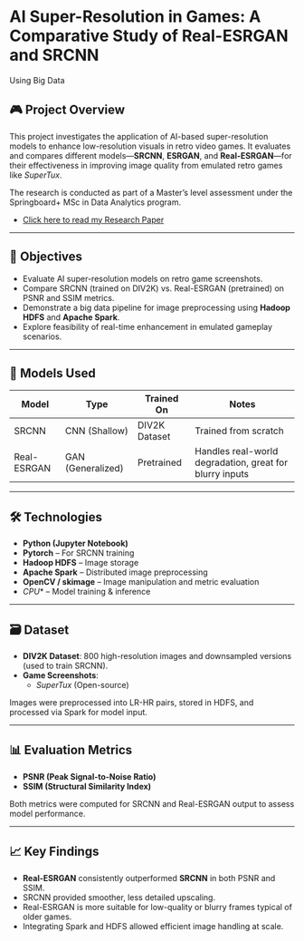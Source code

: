 # AI Super-Resolution in Games: A Comparative Study of Real-ESRGAN and SRCNN 
Using Big Data

## 🎮 Project Overview

This project investigates the application of AI-based super-resolution models to enhance low-resolution visuals in retro video games. It evaluates and compares different models—**SRCNN**, **ESRGAN**, and **Real-ESRGAN**—for their effectiveness in improving image quality from emulated retro games like  *SuperTux*.

The research is conducted as part of a Master’s level assessment under the Springboard+ MSc in Data Analytics program.

- [Click here to read my Research Paper](https://github.com/federicoariton/AI-Super-Resolution-in-Games/blob/main/Federico_Ariton_sba22090_Lvl9_CA1_Research_paper.pdf)

---

## 🧪 Objectives

- Evaluate AI super-resolution models on retro game screenshots.
- Compare SRCNN (trained on DIV2K) vs. Real-ESRGAN (pretrained) on PSNR and SSIM metrics.
- Demonstrate a big data pipeline for image preprocessing using **Hadoop HDFS** and **Apache Spark**.
- Explore feasibility of real-time enhancement in emulated gameplay scenarios.

---

## 🧠 Models Used

| Model        | Type         | Trained On | Notes |
|--------------|--------------|------------|-------|
| SRCNN        | CNN (Shallow) | DIV2K Dataset | Trained from scratch |
| Real-ESRGAN  | GAN (Generalized) | Pretrained | Handles real-world degradation, great for blurry inputs |

---

## 🛠️ Technologies

- **Python (Jupyter Notebook)**
- **Pytorch** – For SRCNN training
- **Hadoop HDFS** – Image storage
- **Apache Spark** – Distributed image preprocessing
- **OpenCV / skimage** – Image manipulation and metric evaluation
- *CPU** – Model training & inference

---

## 🗃️ Dataset

- **DIV2K Dataset**: 800 high-resolution images and downsampled versions (used to train SRCNN).
- **Game Screenshots**: 
  - *SuperTux* (Open-source)

Images were preprocessed into LR-HR pairs, stored in HDFS, and processed via Spark for model input.

---

## 📊 Evaluation Metrics

- **PSNR (Peak Signal-to-Noise Ratio)**
- **SSIM (Structural Similarity Index)**

Both metrics were computed for SRCNN and Real-ESRGAN output to assess model performance.

---

## 📈 Key Findings

- **Real-ESRGAN** consistently outperformed **SRCNN** in both PSNR and SSIM.
- SRCNN provided smoother, less detailed upscaling.
- Real-ESRGAN is more suitable for low-quality or blurry frames typical of older games.
- Integrating Spark and HDFS allowed efficient image handling at scale.



